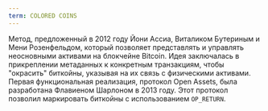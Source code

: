 ```yaml
---
term: COLORED COINS
---
```


Метод, предложенный в 2012 году Йони Ассиа, Виталиком Бутериным и Мени Розенфельдом, который позволяет представлять и управлять неосновными активами на блокчейне Bitcoin. Идея заключалась в прикреплении метаданных к конкретным транзакциям, чтобы "окрасить" биткойны, указывая на их связь с физическими активами. Первая функциональная реализация, протокол Open Assets, была разработана Флавиеном Шарлоном в 2013 году. Этот протокол позволил маркировать биткойны с использованием `OP_RETURN`.